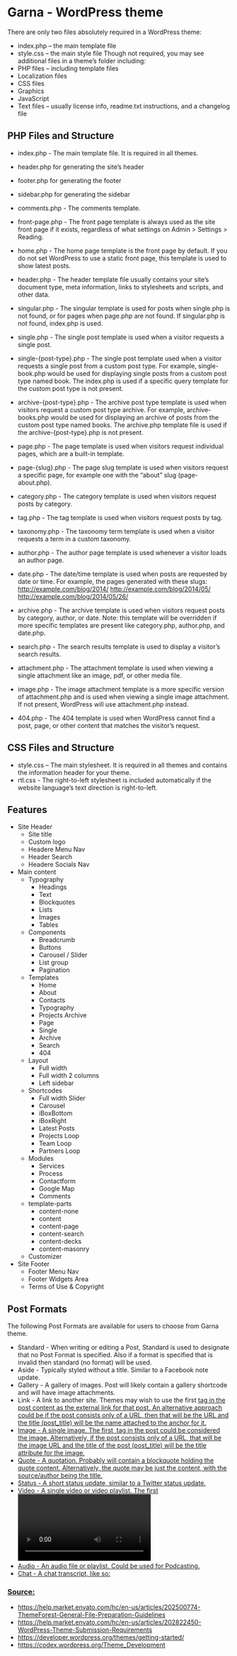 # Garna - WordPress theme
There are only two files absolutely required in a WordPress theme:
* index.php – the main template file
* style.css – the main style file
Though not required, you may see additional files in a theme’s folder including:
* PHP files – including template files
* Localization files
* CSS files
* Graphics
* JavaScript
* Text files – usually license info, readme.txt instructions, and a changelog file

## PHP Files and Structure
* index.php - The main template file. It is required in all themes.
* header.php for generating the site’s header
* footer.php for generating the footer
* sidebar.php for generating the sidebar

* comments.php - The comments template.
* front-page.php - The front page template is always used as the site front page if it exists, regardless of what settings on Admin > Settings > Reading.
* home.php - The home page template is the front page by default. If you do not set WordPress to use a static front page, this template is used to show latest posts.
* header.php - The header template file usually contains your site’s document type, meta information, links to stylesheets and scripts, and other data.
* singular.php - The singular template is used for posts when single.php is not found, or for pages when page.php are not found. If singular.php is not found, index.php is used.
* single.php - The single post template is used when a visitor requests a single post.
* single-{post-type}.php - The single post template used when a visitor requests a single post from a custom post type. For example, single-book.php would be used for displaying single posts from a custom post type named book. The index.php is used if a specific query template for the custom post type is not present.
* archive-{post-type}.php - The archive post type template is used when visitors request a custom post type archive. For example, archive-books.php would be used for displaying an archive of posts from the custom post type named books. The archive.php template file is used if the archive-{post-type}.php is not present.
* page.php - The page template is used when visitors request individual pages, which are a built-in template.
* page-{slug}.php - The page slug template is used when visitors request a specific page, for example one with the “about” slug (page-about.php).
* category.php - The category template is used when visitors request posts by category.
* tag.php - The tag template is used when visitors request posts by tag.
* taxonomy.php - The taxonomy term template is used when a visitor requests a term in a custom taxonomy.
* author.php - The author page template is used whenever a visitor loads an author page.
* date.php - The date/time template is used when posts are requested by date or time. For example, the pages generated with these slugs:
http://example.com/blog/2014/
http://example.com/blog/2014/05/
http://example.com/blog/2014/05/26/
* archive.php - The archive template is used when visitors request posts by category, author, or date. Note: this template will be overridden if more specific templates are present like category.php, author.php, and date.php.
* search.php - The search results template is used to display a visitor’s search results.
* attachment.php - The attachment template is used when viewing a single attachment like an image, pdf, or other media file.
* image.php - The image attachment template is a more specific version of attachment.php and is used when viewing a single image attachment. If not present, WordPress will use attachment.php instead.
* 404.php - The 404 template is used when WordPress cannot find a post, page, or other content that matches the visitor’s request.

## CSS Files and Structure
* style.css – The main stylesheet. It is required in all themes and contains the information header for your theme.
* rtl.css - The right-to-left stylesheet is included automatically if the website language’s text direction is right-to-left.

##  Features
* Site Header
  * Site title
  * Custom logo
  * Headere Menu Nav
  * Header Search
  * Headere Socials Nav
* Main content
  * Typography
    * Headings
    * Text
    * Blockquotes
    * Lists
    * Images
    * Tables
  * Components
    * Breadcrumb
    * Buttons
    * Carousel / Slider
    * List group
    * Pagination
  * Templates
    * Home
    * About
    * Contacts
    * Typography
    * Projects Archive
    * Page
    * Single
    * Archive
    * Search
    * 404
  * Layout
    * Full width
    * Full width 2 columns
    * Left sidebar
  * Shortcodes
    * Full width Slider
    * Carousel
    * iBoxBottom
    * iBoxRight
    * Latest Posts
    * Projects Loop
    * Team Loop
    * Partners Loop
  * Modules
    * Services
    * Process
    * Contactform
    * Google Map
    * Comments
  * template-parts
    * content-none
    * content
    * content-page
    * content-search
    * content-decks
    * content-masonry
  * Customizer
* Site Footer
  * Footer Menu Nav
  * Footer Widgets Area
  * Terms of Use & Copyright
  

## Post Formats
The following Post Formats are available for users to choose from Garna theme.
* Standard - When writing or editing a Post, Standard is used to designate that no Post Format is specified. Also if a format is specified that is invalid then standard (no format) will be used.
* Aside - Typically styled without a title. Similar to a Facebook note update.
* Gallery - A gallery of images. Post will likely contain a gallery shortcode and will have image attachments.
* Link - A link to another site. Themes may wish to use the first <a href=””> tag in the post content as the external link for that post. An alternative approach could be if the post consists only of a URL, then that will be the URL and the title (post_title) will be the name attached to the anchor for it.
* Image - A single image. The first <img /> tag in the post could be considered the image. Alternatively, if the post consists only of a URL, that will be the image URL and the title of the post (post_title) will be the title attribute for the image.
* Quote - A quotation. Probably will contain a blockquote holding the quote content. Alternatively, the quote may be just the content, with the source/author being the title.
* Status - A short status update, similar to a Twitter status update.
* Video - A single video or video playlist. The first <video /> tag or object/embed in the post content could be considered the video. Alternatively, if the post consists only of a URL, that will be the video URL. May also contain the video as an attachment to the post, if video support is enabled on the blog (like via a plugin).
* Audio - An audio file or playlist. Could be used for Podcasting.
* Chat - A chat transcript, like so:

### Source:
* https://help.market.envato.com/hc/en-us/articles/202500774-ThemeForest-General-File-Preparation-Guidelines
* https://help.market.envato.com/hc/en-us/articles/202822450-WordPress-Theme-Submission-Requirements
* https://developer.wordpress.org/themes/getting-started/
* https://codex.wordpress.org/Theme_Development
